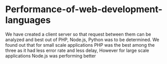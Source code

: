 # Performance-of-web-development-languages
We have created a client server so that request between them can be analyzed and best out of PHP, Node.js, Python was to be determined. We found out that for small scale applications PHP was the best among the three as it had less error rate and less delay, However for large scale applications Node.js was performing better
